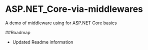 # ASP.NET_Core-via-middlewares
A demo of middleware using for ASP.NET Core basics

##Roadmap
* Updated Readme information